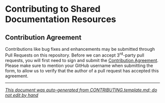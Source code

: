 # Contributing to Shared Documentation Resources

## Contribution Agreement

Contributions like bug fixes and enhancements may be submitted through Pull Requests on this repository. Before we can accept 3<sup>rd</sup>-party pull requests, you will first need to sign and submit the [Contribution Agreement](https://github.com/fortify/repo-resources/raw/main/static/Open%20Source%20Contribution%20Agreement%20Jan2020v1.pdf). Please make sure to mention your GitHub username when submitting the form, to allow us to verify that the author of a pull request has accepted this agreement. 


<!-- START-INCLUDE:repo-devinfo.md -->

<!-- We don't provide any developer info for now -->

<!-- END-INCLUDE:repo-devinfo.md -->


---

*[This document was auto-generated from CONTRIBUTING.template.md; do not edit by hand](https://github.com/fortify/shared-doc-resources/blob/main/USAGE.md)*
